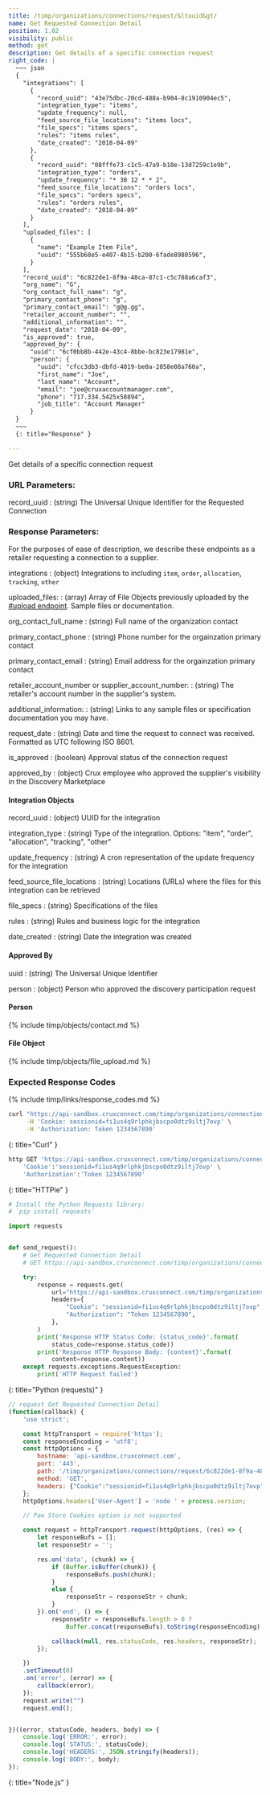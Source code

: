 ```yaml
---
title: /timp/organizations/connections/request/&ltuuid&gt/
name: Get Requested Connection Detail
position: 1.02
visibility: public
method: get
description: Get details of a specific connection request
right_code: |
  ~~~ json
  {
    "integrations": [
      {
        "record_uuid": "43e75dbc-20cd-488a-b904-8c1910904ec5",
        "integration_type": "items",
        "update_frequency": null,
        "feed_source_file_locations": "items locs",
        "file_specs": "items specs",
        "rules": "items rules",
        "date_created": "2018-04-09"
      },
      {
        "record_uuid": "08fffe73-c1c5-47a9-b18e-13d7259c1e9b",
        "integration_type": "orders",
        "update_frequency": "* 30 12 * * 2",
        "feed_source_file_locations": "orders locs",
        "file_specs": "orders specs",
        "rules": "orders rules",
        "date_created": "2018-04-09"
      }
    ],
    "uploaded_files": [
      {
        "name": "Example Item File",
        "uuid": "555b68e5-e407-4b15-b200-6fade8980596",
      }
    ],
    "record_uuid": "6c822de1-8f9a-48ca-87c1-c5c788a6caf3",
    "org_name": "G",
    "org_contact_full_name": "g",
    "primary_contact_phone": "g",
    "primary_contact_email": "g@g.gg",
    "retailer_account_number": "",
    "additional_information": "",
    "request_date": "2018-04-09",
    "is_approved": true,
    "approved_by": {
      "uuid": "6cf0bb8b-442e-43c4-8bbe-bc823e17981e",
      "person": {
        "uuid": "cfcc3db3-dbfd-4019-be0a-2858e08a760a",
        "first_name": "Joe",
        "last_name": "Account",
        "email": "joe@cruxaccountmanager.com",
        "phone": "717.334.5425x58894",
        "job_title": "Account Manager"
      }
  }
  ~~~
  {: title="Response" }

---
```

Get details of a specific connection request

### URL Parameters:

record_uuid
: (string) The Universal Unique Identifier for the Requested Connection

### Response Parameters:

For the purposes of ease of description, we describe these endpoints as a retailer requesting a connection to a supplier.

<!-- task-github-127 Create Connection Request include file -->

integrations
: (object) Integrations to including `item`, `order`, `allocation`, `tracking`, `other`

uploaded_files:
: (array) Array of File Objects previously uploaded by the [#upload endpoint](#filesupload). Sample files or documentation.

org_contact_full_name
: (string) Full name of the organization contact

primary_contact_phone
: (string) Phone number for the orgainzation primary contact

primary_contact_email
: (string) Email address for the orgainzation primary contact

retailer_account_number or supplier_account_number:
: (string) The retailer's account number in the supplier's system.

additional_information:
: (string) Links to any sample files or specification documentation you may have.

request_date
: (string) Date and time the request to connect was received. Formatted as UTC following ISO 8601.

is_approved
: (boolean) Approval status of the connection request

approved_by
: (object) Crux employee who approved the supplier's visibility in the Discovery Marketplace


<!-- task-github-127 Create Integration include file -->

#### Integration Objects

record_uuid
: (object) UUID for the integration

integration_type
: (string) Type of the integration. Options: "item", "order", "allocation", "tracking", "other"

update_frequency
: (string) A cron representation of the update frequency for the integration

feed_source_file_locations
: (string) Locations (URLs) where the files for this integration can be retrieved

file_specs
: (string) Specifications of the files

rules
: (string) Rules and business logic for the integration

date_created
: (string) Date the integration was created

#### Approved By
uuid
: (string) The Universal Unique Identifier

person
: (object) Person who approved the discovery participation request

#### Person

{% include timp/objects/contact.md %}

<!-- task-github-127 Create File include file -->
#### File Object

{% include timp/objects/file_upload.md %}

### Expected Response Codes

{% include timp/links/response_codes.md %}


~~~ bash
curl "https://api-sandbox.cruxconnect.com/timp/organizations/connections/request/6c822de1-8f9a-48ca-87c1-c5c788a6caf3/" \
     -H 'Cookie: sessionid=fi1us4q9rlphkjbscpo0dtz9iltj7ovp' \
     -H 'Authorization: Token 1234567890'

~~~
{: title="Curl" }

~~~ bash
http GET 'https://api-sandbox.cruxconnect.com/timp/organizations/connections/request/6c822de1-8f9a-48ca-87c1-c5c788a6caf3/' \
    'Cookie':'sessionid=fi1us4q9rlphkjbscpo0dtz9iltj7ovp' \
    'Authorization':'Token 1234567890'

~~~
{: title="HTTPie" }

~~~ python
# Install the Python Requests library:
# `pip install requests`

import requests


def send_request():
    # Get Requested Connection Detail
    # GET https://api-sandbox.cruxconnect.com/timp/organizations/connections/request/6c822de1-8f9a-48ca-87c1-c5c788a6caf3/

    try:
        response = requests.get(
            url="https://api-sandbox.cruxconnect.com/timp/organizations/connections/request/6c822de1-8f9a-48ca-87c1-c5c788a6caf3/",
            headers={
                "Cookie": "sessionid=fi1us4q9rlphkjbscpo0dtz9iltj7ovp",
                "Authorization": "Token 1234567890",
            },
        )
        print('Response HTTP Status Code: {status_code}'.format(
            status_code=response.status_code))
        print('Response HTTP Response Body: {content}'.format(
            content=response.content))
    except requests.exceptions.RequestException:
        print('HTTP Request failed')

~~~
{: title="Python (requests)" }

~~~ javascript
// request Get Requested Connection Detail
(function(callback) {
    'use strict';

    const httpTransport = require('https');
    const responseEncoding = 'utf8';
    const httpOptions = {
        hostname: 'api-sandbox.cruxconnect.com',
        port: '443',
        path: '/timp/organizations/connections/request/6c822de1-8f9a-48ca-87c1-c5c788a6caf3/',
        method: 'GET',
        headers: {"Cookie":"sessionid=fi1us4q9rlphkjbscpo0dtz9iltj7ovp","Authorization":"Token 1234567890"}
    };
    httpOptions.headers['User-Agent'] = 'node ' + process.version;

    // Paw Store Cookies option is not supported

    const request = httpTransport.request(httpOptions, (res) => {
        let responseBufs = [];
        let responseStr = '';

        res.on('data', (chunk) => {
            if (Buffer.isBuffer(chunk)) {
                responseBufs.push(chunk);
            }
            else {
                responseStr = responseStr + chunk;
            }
        }).on('end', () => {
            responseStr = responseBufs.length > 0 ?
                Buffer.concat(responseBufs).toString(responseEncoding) : responseStr;

            callback(null, res.statusCode, res.headers, responseStr);
        });

    })
    .setTimeout(0)
    .on('error', (error) => {
        callback(error);
    });
    request.write("")
    request.end();


})((error, statusCode, headers, body) => {
    console.log('ERROR:', error);
    console.log('STATUS:', statusCode);
    console.log('HEADERS:', JSON.stringify(headers));
    console.log('BODY:', body);
});

~~~
{: title="Node.js" }
